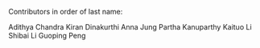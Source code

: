 Contributors in order of last name:

Adithya Chandra
Kiran Dinakurthi
Anna Jung
Partha Kanuparthy
Kaituo Li
Shibai Li
Guoping Peng
